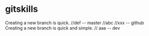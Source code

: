 # gitskills
Creating a new branch is quick.
//def -- master
//abc
//xxx -- github
Creating a new branch is quick and simple.
// aaa -- dev
